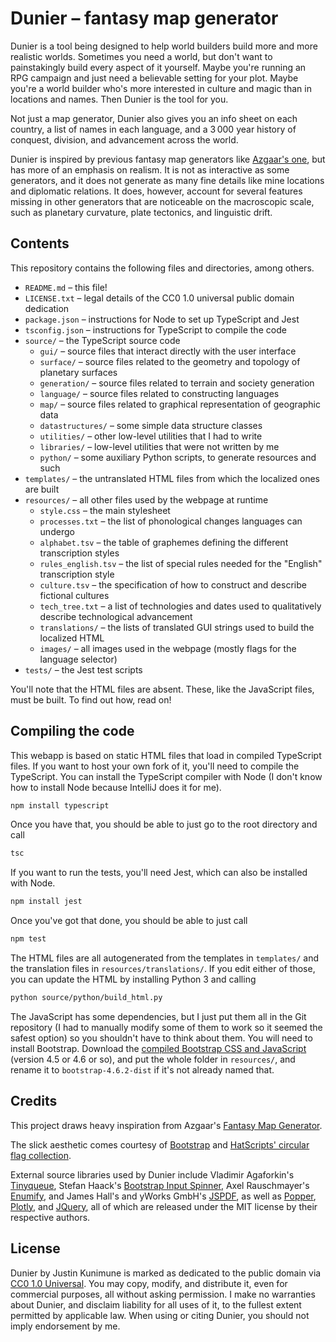 # Dunier – fantasy map generator

Dunier is a tool being designed to help world builders build more and more realistic
worlds. Sometimes you need a world, but don't want to painstakingly build every
aspect of it yourself. Maybe you're running an RPG campaign and just need a
believable setting for your plot. Maybe you're a world builder who's more interested
in culture and magic than in locations and names. Then Dunier is the tool for
you.

Not just a map generator, Dunier also gives you an info sheet on each country,
a list of names in each language, and a 3&thinsp;000 year history of conquest,
division, and advancement across the world.

Dunier is inspired by previous fantasy map generators like
[Azgaar's one](https://azgaar.github.io/Fantasy-Map-Generator), but has more of an emphasis
on realism. It is not as interactive as some generators, and it does not generate as
many fine details like mine locations and diplomatic relations. It does, however,
account for several features missing in other generators that are noticeable on the
macroscopic scale, such as planetary curvature, plate tectonics, and linguistic
drift.

## Contents

This repository contains the following files and directories, among others.

- `README.md` – this file!
- `LICENSE.txt` – legal details of the CC0 1.0 universal public domain dedication
- `package.json` – instructions for Node to set up TypeScript and Jest
- `tsconfig.json` – instructions for TypeScript to compile the code
- `source/` – the TypeScript source code
  - `gui/` – source files that interact directly with the user interface
  - `surface/` – source files related to the geometry and topology of planetary surfaces
  - `generation/` – source files related to terrain and society generation
  - `language/` – source files related to constructing languages
  - `map/` – source files related to graphical representation of geographic data
  - `datastructures/` – some simple data structure classes
  - `utilities/` – other low-level utilities that I had to write
  - `libraries/` – low-level utilities that were not written by me
  - `python/` – some auxiliary Python scripts, to generate resources and such
- `templates/` – the untranslated HTML files from which the localized ones are built
- `resources/` – all other files used by the webpage at runtime
  - `style.css` – the main stylesheet
  - `processes.txt` – the list of phonological changes languages can undergo
  - `alphabet.tsv` – the table of graphemes defining the different transcription styles
  - `rules_english.tsv` – the list of special rules needed for the "English" transcription style
  - `culture.tsv` – the specification of how to construct and describe fictional cultures
  - `tech_tree.txt` – a list of technologies and dates used to qualitatively describe technological advancement
  - `translations/` – the lists of translated GUI strings used to build the localized HTML
  - `images/` – all images used in the webpage (mostly flags for the language selector)
- `tests/` – the Jest test scripts

You'll note that the HTML files are absent.
These, like the JavaScript files, must be built.
To find out how, read on!

## Compiling the code

This webapp is based on static HTML files that load in compiled TypeScript files.
If you want to host your own fork of it, you'll need to compile the TypeScript.
You can install the TypeScript compiler with Node
(I don't know how to install Node because IntelliJ does it for me).
~~~bash
npm install typescript
~~~
Once you have that, you should be able to just go to the root directory and call
~~~bash
tsc
~~~

If you want to run the tests, you'll need Jest, which can also be installed with Node.
~~~bash
npm install jest
~~~
Once you've got that done, you should be able to just call
~~~bash
npm test
~~~

The HTML files are all autogenerated from the templates in `templates/` and the translation files in `resources/translations/`.
If you edit either of those, you can update the HTML by installing Python 3 and calling
~~~bash
python source/python/build_html.py
~~~

The JavaScript has some dependencies, but I just put them all in the Git repository
(I had to manually modify some of them to work so it seemed the safest option)
so you shouldn't have to think about them.
You will need to install Bootstrap.
Download the [compiled Bootstrap CSS and JavaScript](https://getbootstrap.com/docs/4.6/getting-started/download/)
(version 4.5 or 4.6 or so), and put the whole folder in `resources/`,
and rename it to `bootstrap-4.6.2-dist` if it's not already named that.

## Credits

This project draws heavy inspiration from
Azgaar's [Fantasy Map Generator](https://azgaar.github.io/Fantasy-Map-Generator/).

The slick aesthetic comes courtesy of
[Bootstrap](https://getbootstrap.com/) and [HatScripts' circular flag collection](https://github.com/HatScripts/circle-flags).

External source libraries used by Dunier include
Vladimir Agaforkin's [Tinyqueue](https://github.com/mourner/tinyqueue),
Stefan Haack's [Bootstrap Input Spinner](https://github.com/shaack/bootstrap-input-spinner),
Axel Rauschmayer's [Enumify](https://2ality.com/2020/01/enum-pattern.html), and
James Hall's and yWorks GmbH's [JSPDF](https://parall.ax/products/jspdf), as well as
[Popper](https://popper.js.org/docs/v2/),
[Plotly](https://plotly.com/), and
[JQuery](https://jquery.com/),
all of which are released under the MIT license by their respective authors.

## License

Dunier by Justin Kunimune is marked as dedicated to the public domain via
[CC0 1.0 Universal](https://creativecommons.org/publicdomain/zero/1.0).
You may copy, modify, and distribute it, even for commercial purposes, all without asking permission.
I make no warranties about Dunier, and disclaim liability for all uses of it,
to the fullest extent permitted by applicable law.
When using or citing Dunier, you should not imply endorsement by me.
